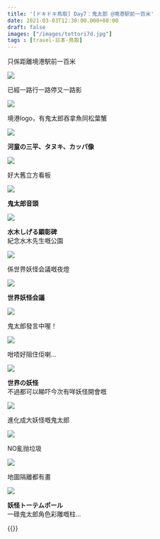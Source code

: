 ```yaml
---
title: '[ドキドキ鳥取] Day7：鬼太郎 @境港駅前一百米'
date: 2021-03-03T12:30:00.000+08:00
draft: false
images: ["/images/tottori7d.jpg"]
tags : [travel-日本-鳥取]
---
```


只係距離境港駅前一百米 

![](/images/tottori7d.jpg)

已經一路行一路停又一路影  

![](/images/tottori7d1.jpg)

境港logo，有鬼太郎吞拿魚同松葉蟹  

![](/images/tottori7d2.jpg)

**河童の三平、タヌキ、カッパ像**  

![](/images/tottori7d3.jpg)

好大舊立方看板  

![](/images/tottori7d4.jpg)

**鬼太郎音頭**  

![](/images/tottori7d5.jpg)

**水木しげる顕彰碑**  
紀念水木先生嘅公園  

![](/images/tottori7d6.jpg)

係世界妖怪会議嘅夜燈

![](/images/tottori7d7.jpg)

**世界妖怪会議**  

![](/images/tottori7d8.jpg)

鬼太郎發言中喔！  

![](/images/tottori7d9.jpg)

咁唔好阻住佢喇... 

![](/images/tottori7d10.jpg)

**世界の妖怪**  
不過都可以睇吓今次有咩妖怪開會嘅  

![](/images/tottori7d11.jpg)

進化成大妖怪嘅鬼太郎  

![](/images/tottori7d12.jpg)

NO亂抛垃圾  

![](/images/tottori7d13.jpg)

地圖隔離都有畫

![](/images/tottori7d14.jpg)

**妖怪トーテムポール**  
一碌鬼太郎角色彩雕嘅柱...  
 

  
{{<tottori>}}  
